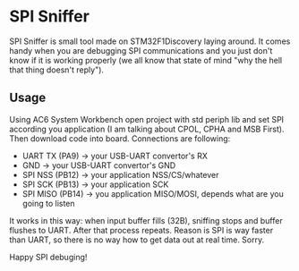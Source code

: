 # SPI Sniffer
SPI Sniffer is small tool made on STM32F1Discovery laying around. It comes handy when you are debugging SPI communications and you just don't know if it is working properly (we all know that state of mind "why the hell that thing doesn't reply"). 

## Usage
Using AC6 System Workbench open project with std periph lib and set SPI according you application (I am talking about CPOL, CPHA and MSB First). Then download code into board. Connections are following:

  - UART TX (PA9) -> your USB-UART convertor's RX
  - GND -> your USB-UART convertor's GND
  - SPI NSS (PB12) -> your application NSS/CS/whatever
  - SPI SCK (PB13) -> your application SCK
  - SPI MISO (PB14) -> you application MISO/MOSI, depends what are you going to listen

It works in this way: when input buffer fills (32B), sniffing stops and buffer flushes to UART. After that process repeats. Reason is SPI is way faster than UART, so there is no way how to get data out at real time. Sorry. 

Happy SPI debuging!
